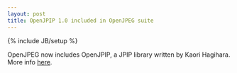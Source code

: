 ```yaml
---
layout: post
title: OpenJPIP 1.0 included in OpenJPEG suite
---
```

{% include JB/setup %}

OpenJPEG now includes OpenJPIP, a JPIP library written by Kaori Hagihara. More info [here](https://github.com/uclouvain/openjpeg/wiki/JPIP).